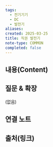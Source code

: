 ```yaml
---
tags:
  - 전기기기
  - DC
  - 발전기
aliases: 
created: 2025-03-25
title: 직권 발전기
note-type: COMMON
completed: false
---
```


## 내용(Content)



## 질문 & 확장

(없음)

## 연결 노트

## 출처(링크)

